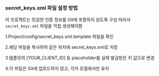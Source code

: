 ### secret_keys.xml 파일 설정 방법

이 프로젝트는 민감한 인증 정보를 Git에 포함하지 않도록 구성
따라서 `secret_keys.xml` 파일을 직접 생성해야함

1.Project/config/secret_keys.xml.template 파일을 확인

2.해당 파일을 복사하여 같은 위치에 secret_keys.xml로 저장

3.템플릿의 [YOUR_CLIENT_ID] 등 placeholder를 실제 발급받은 키 값으로 변경

4.이 파일은 Git에 업로드하지 않고, 각자 로컬에서만 유지